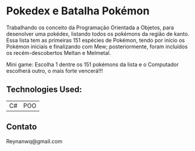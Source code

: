 # Pokedex e Batalha Pokémon
Trabalhando os conceito da Programação Orientada a Objetos, para desenolver uma pokédex, listando todos os pokémons da região de kanto.
Essa lista tem as primeiras 151 espécies de Pokémon, tendo por início os Pokémon iniciais e finalizando com Mew; posteriormente, foram incluídos os recém-descobertos Meltan e Melmetal.

Mini game: Escolha 1 dentre os 151 pokémons da lista e o Computador escolherá outro, o mais forte vencerá!!!

<h2>Technologies Used:</h2>

<table>
  <tr>
<td>C#</td>
<td>POO</td>
    </tr>
</table>

<h2>Contato</h2>
Reynanwq@gmail.com
